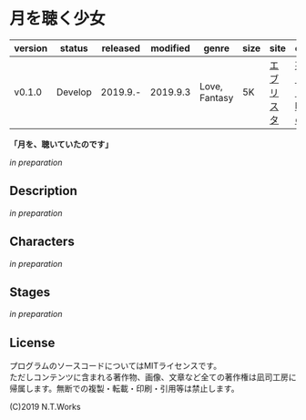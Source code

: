 # 月を聴く少女

| version | status | released | modified | genre | size | site | contest |
| --- | --- | --- | --- | --- | --- | --- | --- |
| v0.1.0 | Develop | 2019.9.- | 2019.9.3 | Love, Fantasy | 5K | [エブリスタ](https://estar.jp/) | [妄想コンテスト「月明かりの下で」](https://estar.jp/official_contests/159402) |

**「月を、聴いていたのです」**

*in preparation*

## Description

*in preparation*

## Characters

*in preparation*

## Stages

*in preparation*

## License

プログラムのソースコードについてはMITライセンスです。  
ただしコンテンツに含まれる著作物、画像、文章など全ての著作権は凪司工房に帰属します。無断での複製・転載・印刷・引用等は禁止します。

(C)2019 N.T.Works

